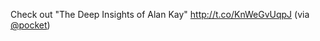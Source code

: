 Check out "The Deep Insights of Alan Kay" <a href="http://t.co/KnWeGvUqpJ">http://t.co/KnWeGvUqpJ</a> (via <a href="http://twitter.com/pocket">@pocket</a>)